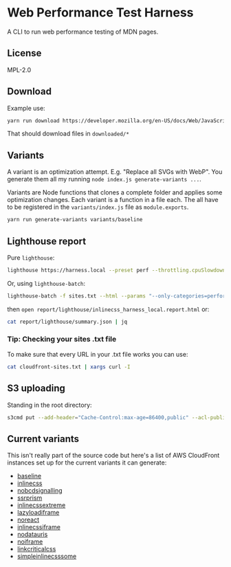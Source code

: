 # Web Performance Test Harness

A CLI to run web performance testing of MDN pages.

## License

MPL-2.0

## Download

Example use:

```bash
yarn run download https://developer.mozilla.org/en-US/docs/Web/JavaScript/Reference/Global_Objects/Array/forEach
```

That should download files in `downloaded/*`

## Variants

A variant is an optimization attempt. E.g. "Replace all SVGs with WebP".
You generate them all my running `node index.js generate-variants ...`.

Variants are Node functions that clones a complete folder and applies
some optimization changes. Each variant is a function in a file each.
The all have to be registered in the `variants/index.js` file as
`module.exports`.

```bash
yarn run generate-variants variants/baseline
```

## Lighthouse report

Pure `lighthouse`:

```bash
lighthouse https://harness.local --preset perf --throttling.cpuSlowdownMultiplier=6 --chrome-flags="--headless"
```

Or, using `lighthouse-batch`:

```bash
lighthouse-batch -f sites.txt --html --params "--only-categories=performance --preset perf --throttling.cpuSlowdownMultiplier=6"
```

then `open report/lighthouse/inlinecss_harness_local.report.html`
or:

```bash
cat report/lighthouse/summary.json | jq
```

### Tip: Checking your sites .txt file

To make sure that every URL in your .txt file works you can use:

```bash
cat cloudfront-sites.txt | xargs curl -I
```

## S3 uploading

Standing in the root directory:

```bash
s3cmd put --add-header="Cache-Control:max-age=86400,public" --acl-public --recursive --no-mime-magic --guess-mime-type variants s3://peterbe-mdn-harness/
```

## Current variants

This isn't really part of the source code but here's a list of
AWS CloudFront instances set up for the current variants it can generate:

* [baseline](https://d2fm08353pu8pw.cloudfront.net/index.html)
* [inlinecss](https://d2um11o9s382bw.cloudfront.net/index.html)
* [nobcdsignalling](https://d3ohduisxjll24.cloudfront.net/index.html)
* [ssrprism](https://d1ca36dt8e8ima.cloudfront.net/index.html)
* [inlinecssextreme](https://d1jqaxyu5i06vi.cloudfront.net/index.html)
* [lazyloadiframe](https://dzyoyiq5bbseg.cloudfront.net/index.html)
* [noreact](https://d1cap84gly6pqw.cloudfront.net/index.html)
* [inlinecssiframe](https://d29rjqiwb8121o.cloudfront.net/index.html)
* [nodatauris](https://d10c3grr2u9svt.cloudfront.net/index.html)
* [noiframe](https://dwxglarcs6oiy.cloudfront.net/index.html)
* [linkcriticalcss](https://dsxk913f42qzd.cloudfront.net/index.html)
* [simpleinlinecsssome](https://du43xrw2trl5j.cloudfront.net/index.html)
